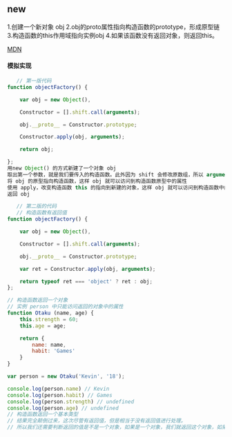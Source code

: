 ## new 
>
1.创建一个新对象 obj
2.obj的proto属性指向构造函数的prototype，形成原型链
3.构造函数的this作用域指向实例obj
4.如果该函数没有返回对象，则返回this。
>
[MDN](https://developer.mozilla.org/zh-CN/docs/Web/JavaScript/Reference/Operators/new)

#### 模拟实现
```js
   // 第一版代码
function objectFactory() {

    var obj = new Object(),

    Constructor = [].shift.call(arguments);

    obj.__proto__ = Constructor.prototype;

    Constructor.apply(obj, arguments);

    return obj;

};
用new Object() 的方式新建了一个对象 obj
取出第一个参数，就是我们要传入的构造函数。此外因为 shift 会修改原数组，所以 arguments 会被去除第一个参数
将 obj 的原型指向构造函数，这样 obj 就可以访问到构造函数原型中的属性
使用 apply，改变构造函数 this 的指向到新建的对象，这样 obj 就可以访问到构造函数中的属性
返回 obj
```

```js
   // 第二版的代码
   // 构造函数有返回值
function objectFactory() {

    var obj = new Object(),

    Constructor = [].shift.call(arguments);

    obj.__proto__ = Constructor.prototype;

    var ret = Constructor.apply(obj, arguments);

    return typeof ret === 'object' ? ret : obj;
};

// 构造函数返回一个对象
// 实例 person 中只能访问返回的对象中的属性
function Otaku (name, age) {
    this.strength = 60;
    this.age = age;

    return {
        name: name,
        habit: 'Games'
    }
}

var person = new Otaku('Kevin', '18');

console.log(person.name) // Kevin
console.log(person.habit) // Games
console.log(person.strength) // undefined
console.log(person.age) // undefined
// 构造函数返回一个基本类型
// 结果完全颠倒过来，这次尽管有返回值，但是相当于没有返回值进行处理。
// 所以我们还需要判断返回的值是不是一个对象，如果是一个对象，我们就返回这个对象，如果没有，我们该返回什么就返回什么。
```